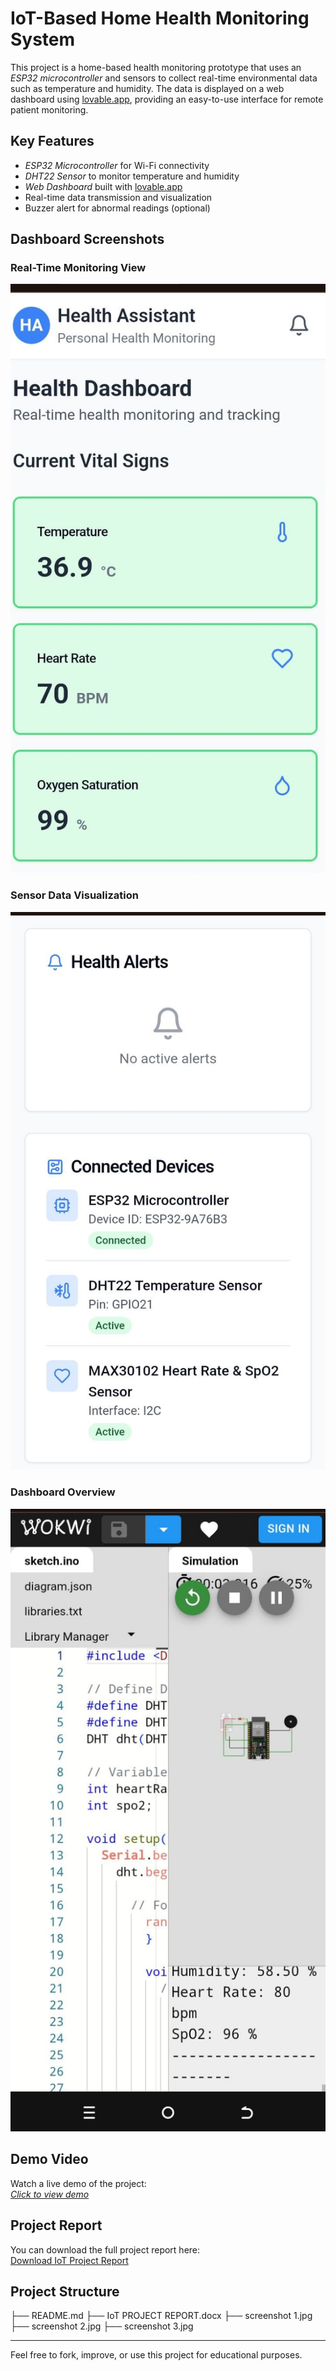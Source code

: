 # IoT-Based Home Health Monitoring System

This project is a home-based health monitoring prototype that uses an *ESP32 microcontroller* and sensors to collect real-time environmental data such as temperature and humidity. The data is displayed on a web dashboard using [lovable.app](https://lovable.app), providing an easy-to-use interface for remote patient monitoring.

## Key Features

- *ESP32 Microcontroller* for Wi-Fi connectivity
- *DHT22 Sensor* to monitor temperature and humidity
- *Web Dashboard* built with [lovable.app](https://lovable.app)
- Real-time data transmission and visualization
- Buzzer alert for abnormal readings (optional)

## Dashboard Screenshots

### Real-Time Monitoring View
![Dashboard 1](screenshot%201.jpg)

### Sensor Data Visualization
![Dashboard 2](screenshot%202.jpg)

### Dashboard Overview
![Dashboard 3](screenshot%203.jpg)

## Demo Video

Watch a live demo of the project:  
*[Click to view demo](https://drive.google.com/file/d/10aoKEo7vGxX4DBWdYWNZWmmFUdVB6ad0/view?usp=drive_link)*

## Project Report

You can download the full project report here:  
[Download IoT Project Report](IoT%20PROJECT%20REPORT.docx)

## Project Structure
├── README.md ├── IoT PROJECT REPORT.docx ├── screenshot 1.jpg ├── screenshot 2.jpg ├── screenshot 3.jpg 

---

Feel free to fork, improve, or use this project for educational purposes.


